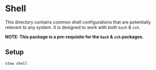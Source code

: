 # Shell

This directory contains common shell configurations that are potentially
relevant to any system. It is designed to work with both `bash` & `zsh`.

**NOTE: This package is a pre-requisite for the `bash` & `zsh` packages.**

## Setup

```bash
stow shell
```

